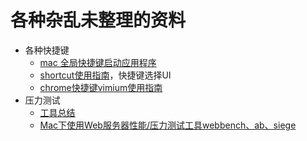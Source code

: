 # 各种杂乱未整理的资料

- 各种快捷键
    - [mac 全局快捷键启动应用程序](http://blog.csdn.net/coslay/article/details/39495743)
    - [shortcut使用指南](http://support.shortcatapp.com/kb/general/getting-started)，快捷键选择UI
    - [chrome快捷键vimium使用指南](http://www.iplaysoft.com/vimium-and-vimperator.html)
- 压力测试
    - [工具总结](http://www.yeolar.com/note/2012/11/24/web-bench-test/)
    - [Mac下使用Web服务器性能/压力测试工具webbench、ab、siege](http://segmentfault.com/a/1190000002491609)
